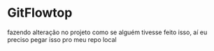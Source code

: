 # GitFlowtop

fazendo alteração no projeto como se alguém tivesse feito isso, aí eu preciso pegar isso pro meu repo local
